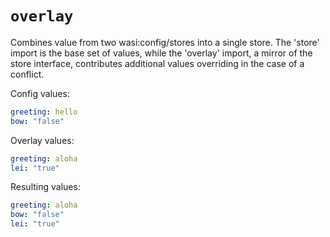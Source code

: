# `overlay`

Combines value from two wasi:config/stores into a single store. The 'store' import is the base set of values, while the 'overlay' import, a mirror of the store interface, contributes additional values overriding in the case of a conflict.

Config values:
```yaml
greeting: hello
bow: "false"
```

Overlay values:
```yaml
greeting: aloha
lei: "true"
```

Resulting values:
```yaml
greeting: aloha
bow: "false"
lei: "true"
```
